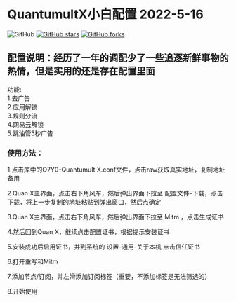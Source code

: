 # QuantumultX小白配置 2022-5-16
![GitHub](https://img.shields.io/github/license/mashape/apistatus.svg)
[![GitHub stars](https://img.shields.io/github/stars/O7Y0/Profiles.svg?style=popout&label=Stars)](https://github.com/O7Y0/Profiles/stargazers)
[![GitHub forks](https://img.shields.io/github/forks/O7Y0/Profiles.svg?style=popout&label=Fork)](https://github.com/O7Y0/Profiles/fork)
## 配置说明：经历了一年的调配少了一些追逐新鲜事物的热情，但是实用的还是存在配置里面

功能:
    <br>1.去广告
    <br>2.应用解锁
    <br>3.规则分流
    <br>4.网易云解锁
    <br>5.跳油管5秒广告

### 使用方法：

  1.点击库中的O7Y0-Quantumult X.conf文件，点击raw获取真实地址，复制地址备用<br>

  2.Quan X主界面，点击右下角风车，然后弹出界面下拉至 配置文件-下载，点击下载，将上一步复制的地址粘贴到弹出窗口，然后点确定<br>

  3.Quan X主界面，点击右下角风车，然后弹出界面下拉至 Mitm ，点击生成证书<br>

  4.然后回到Quan X，继续点击配置证书，根据提示安装证书<br>

  5.安装成功后启用证书，并到系统的 设置-通用-关于本机 点击信任证书<br>

  6.打开重写和Mitm<br>

  7.添加节点/订阅，并左滑添加订阅标签（重要，不添加标签是无法筛选的）<br>
  
  8.开始使用<br>
